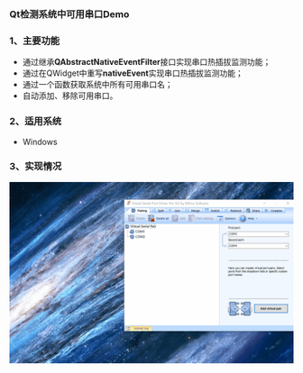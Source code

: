 ### Qt检测系统中可用串口Demo

### 1、主要功能

* 通过继承**QAbstractNativeEventFilter**接口实现串口热插拔监测功能；
* 通过在QWidget中重写**nativeEvent**实现串口热插拔监测功能；
* 通过一个函数获取系统中所有可用串口名；
* 自动添加、移除可用串口。



### 2、适用系统

* Windows



### 3、实现情况

![串口状态检测](README%20.assets/%E4%B8%B2%E5%8F%A3%E7%8A%B6%E6%80%81%E6%A3%80%E6%B5%8B.gif)